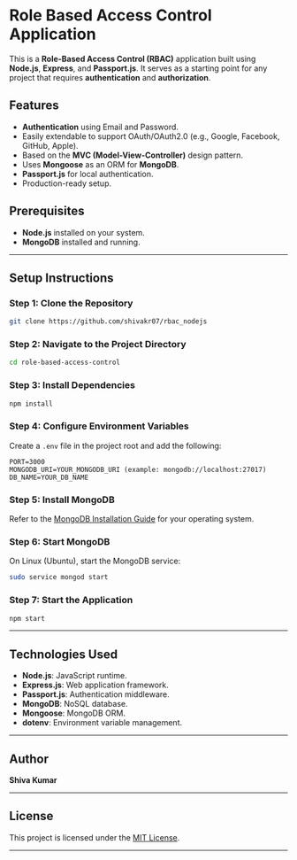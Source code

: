 
# Role Based Access Control Application

This is a **Role-Based Access Control (RBAC)** application built using **Node.js**, **Express**, and **Passport.js**. It serves as a starting point for any project that requires **authentication** and **authorization**.  

## Features
- **Authentication** using Email and Password.
- Easily extendable to support OAuth/OAuth2.0 (e.g., Google, Facebook, GitHub, Apple).
- Based on the **MVC (Model-View-Controller)** design pattern.
- Uses **Mongoose** as an ORM for **MongoDB**.
- **Passport.js** for local authentication.
- Production-ready setup.

## Prerequisites
- **Node.js** installed on your system.
- **MongoDB** installed and running.

---

## Setup Instructions

### Step 1: Clone the Repository
```bash
git clone https://github.com/shivakr07/rbac_nodejs
```

### Step 2: Navigate to the Project Directory
```bash
cd role-based-access-control
```

### Step 3: Install Dependencies
```bash
npm install
```

### Step 4: Configure Environment Variables
Create a `.env` file in the project root and add the following:
```
PORT=3000
MONGODB_URI=YOUR_MONGODB_URI (example: mongodb://localhost:27017)
DB_NAME=YOUR_DB_NAME
```

### Step 5: Install MongoDB
Refer to the [MongoDB Installation Guide](https://docs.mongodb.com/manual/installation/) for your operating system.  

### Step 6: Start MongoDB
On Linux (Ubuntu), start the MongoDB service:
```bash
sudo service mongod start
```

### Step 7: Start the Application
```bash
npm start
```

---

## Technologies Used
- **Node.js**: JavaScript runtime.
- **Express.js**: Web application framework.
- **Passport.js**: Authentication middleware.
- **MongoDB**: NoSQL database.
- **Mongoose**: MongoDB ORM.
- **dotenv**: Environment variable management.

---

## Author
**Shiva Kumar**  

---


## License
This project is licensed under the [MIT License](LICENSE).

---